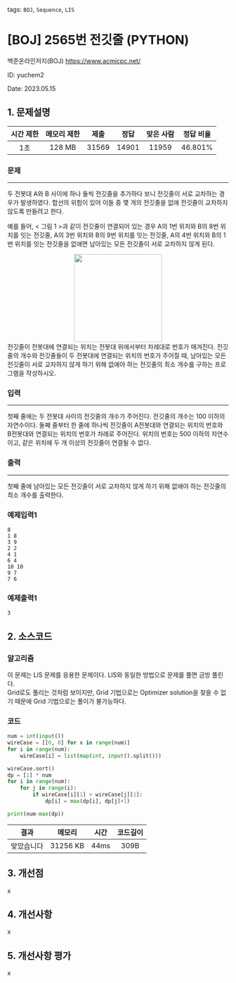 tags: `BOJ`, `Sequence`, `LIS`
# [BOJ] 2565번 전깃줄 (PYTHON)
백준온라인저지(BOJ) https://www.acmicpc.net/

ID: yuchem2

Date: 2023.05.15
## 1. 문제설명
| 시간 제한 | 메모리 제한 | 제출  | 정답 | 맞은 사람 | 정답 비율 |
| :---: | :---: | :---: | :---: | :---: | :---: |
| 1초  | 128 MB | 31569 | 14901 | 11959 | 46.801%  |

### 문제
---
두 전봇대 A와 B 사이에 하나 둘씩 전깃줄을 추가하다 보니 전깃줄이 서로 교차하는 경우가 발생하였다. 합선의 위험이 있어 이들 중 몇 개의 전깃줄을 없애 전깃줄이 교차하지 않도록 만들려고 한다.

예를 들어, < 그림 1 >과 같이 전깃줄이 연결되어 있는 경우 A의 1번 위치와 B의 8번 위치를 잇는 전깃줄, A의 3번 위치와 B의 9번 위치를 잇는 전깃줄, A의 4번 위치와 B의 1번 위치를 잇는 전깃줄을 없애면 남아있는 모든 전깃줄이 서로 교차하지 않게 된다.
<div align="center">
  <img src="https://github.com/yuchem2/Algorithm/assets/101711808/fee940a6-75b9-4073-805a-0f46fc3ed31f" width="200">
</div>
전깃줄이 전봇대에 연결되는 위치는 전봇대 위에서부터 차례대로 번호가 매겨진다. 전깃줄의 개수와 전깃줄들이 두 전봇대에 연결되는 위치의 번호가 주어질 때, 남아있는 모든 전깃줄이 서로 교차하지 않게 하기 위해 없애야 하는 전깃줄의 최소 개수를 구하는 프로그램을 작성하시오.

### 입력
---
첫째 줄에는 두 전봇대 사이의 전깃줄의 개수가 주어진다. 전깃줄의 개수는 100 이하의 자연수이다. 둘째 줄부터 한 줄에 하나씩 전깃줄이 A전봇대와 연결되는 위치의 번호와 B전봇대와 연결되는 위치의 번호가 차례로 주어진다. 위치의 번호는 500 이하의 자연수이고, 같은 위치에 두 개 이상의 전깃줄이 연결될 수 없다.
### 출력
---
첫째 줄에 남아있는 모든 전깃줄이 서로 교차하지 않게 하기 위해 없애야 하는 전깃줄의 최소 개수를 출력한다.
### 예제입력1
```
8
1 8
3 9
2 2
4 1
6 4
10 10
9 7
7 6
```
### 예제출력1
```
3
```
## 2. 소스코드

### 알고리즘

이 문제는 LIS 문제를 응용한 문제이다. LIS와 동일한 방법으로 문제를 풀면 금방 풀린다.  
Grid로도 풀리는 것처럼 보이지만, Grid 기법으로는 Optimizer solution을 찾을 수 없기 때문에 Grid 기법으로는 풀이가 불가능하다.

### 코드
```Python
num = int(input())
wireCase = [[0, 0] for x in range(num)]
for i in range(num):
    wireCase[i] = list(map(int, input().split()))

wireCase.sort()
dp = [1] * num
for i in range(num):
    for j in range(i):
        if wireCase[i][1] > wireCase[j][1]:
            dp[i] = max(dp[i], dp[j]+1)

print(num-max(dp))
```

| 결과 | 메모리 | 시간 | 코드길이 |
|:---:|:-----: | :---: | :----: |
| 맞았습니다 | 31256 KB | 44ms | 309B |

## 3. 개선점
x
## 4. 개선사항
x
## 5. 개선사항 평가
x
